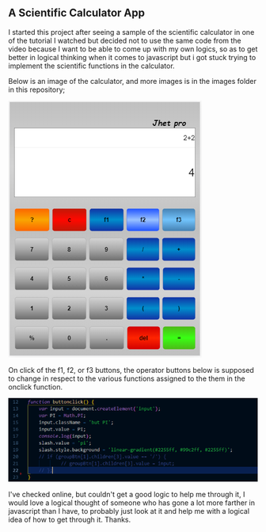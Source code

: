 ## A Scientific Calculator App

I started this project after seeing a sample of the scientific calculator in one of the tutorial I watched but decided not to use the same code from the video because I want to be able to come up with my own logics, so as to get better in logical thinking when it comes to javascript but i got stuck trying to implement the scientific functions in the calculator.

Below is an image of the calculator, and more images is in the images folder in this repository;

![image 1](https://github.com/JayHansea/Calculator/blob/master/images/SciCalc.PNG)

On click of the f1, f2, or f3 buttons, the operator buttons below is supposed to change in respect to the various functions assigned to the them in the onclick function.

![image 2](images/code.png)

I've checked online, but couldn't get a good logic to help me through it, I would love a logical thought of someone who has gone a lot more farther in javascript than I have, to probably just look at it and help me with a logical idea of how to get through it. Thanks.
